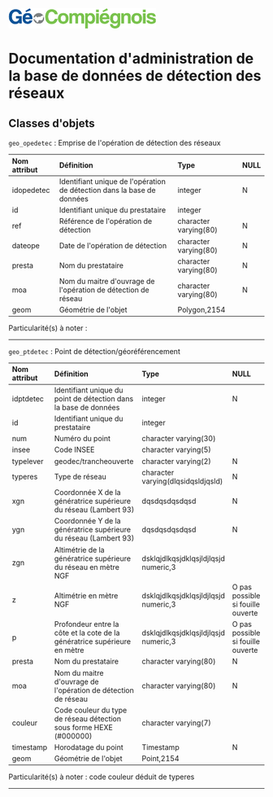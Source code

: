 ![picto](/doc/img/Logo_web-GeoCompiegnois.png)

# Documentation d'administration de la base de données de détection des réseaux

## Classes d'objets


`geo_opedetec` : Emprise de l'opération de détection des réseaux

|Nom attribut | Définition | Type  | NULL |
|:---|:---|:---|:---|  
|idopedetec|Identifiant unique de l'opération de détection dans la base de données|integer|N|
|id|Identifiant unique du prestataire|integer| |
|ref|Référence de l'opération de détection|character varying(80)|N|
|dateope|Date de l'opération de détection|character varying(80)|N|
|presta|Nom du prestataire|character varying(80)|N|
|moa|Nom du maitre d'ouvrage de l'opération de détection de réseau|character varying(80)|N|
|geom|Géométrie de l'objet|Polygon,2154| |

Particularité(s) à noter : 

---


`geo_ptdetec` : Point de détection/géoréférencement 

|Nom attribut | Définition | Type  | NULL |
|:---|:---|:---|:---|  
|idptdetec|Identifiant unique du point de détection dans la base de données|integer|N|
|id|Identifiant unique du prestataire|integer| |
|num|Numéro du point|character varying(30)| |
|insee|Code INSEE|character varying(5)| |
|typelever|geodec/trancheouverte|character varying(2)|N|
|typeres|Type de réseau|character varying(dlqsidqsldjqsld)|N|
|xgn|Coordonnée X de la génératrice supérieure du réseau (Lambert 93)|dqsdqsdqsdqsd|N|
|ygn|Coordonnée Y de la génératrice supérieure du réseau (Lambert 93)|dqsdqsdqsdqsd|N|
|zgn|Altimétrie de la génératrice supérieure du réseau en mètre NGF|dsklqjdlkqsjdklqsjldjlqsjd numeric,3| |
|z|Altimétrie en mètre NGF|dsklqjdlkqsjdklqsjldjlqsjd numeric,3|O pas possible si fouille ouverte|
|p|Profondeur entre la côte et la cote de la génératrice supérieure en mètre|dsklqjdlkqsjdklqsjldjlqsjd numeric,3|O pas possible si fouille ouverte|
|presta|Nom du prestataire|character varying(80)|N|
|moa|Nom du maitre d'ouvrage de l'opération de détection de réseau|character varying(80)|N|
|couleur|Code couleur du type de réseau détection sous forme HEXE (#000000)|character varying(7)| | >> déduit typeres
|timestamp|Horodatage du point|Timestamp|N|
|geom|Géométrie de l'objet|Point,2154| |

Particularité(s) à noter : code couleur déduit de typeres

---
